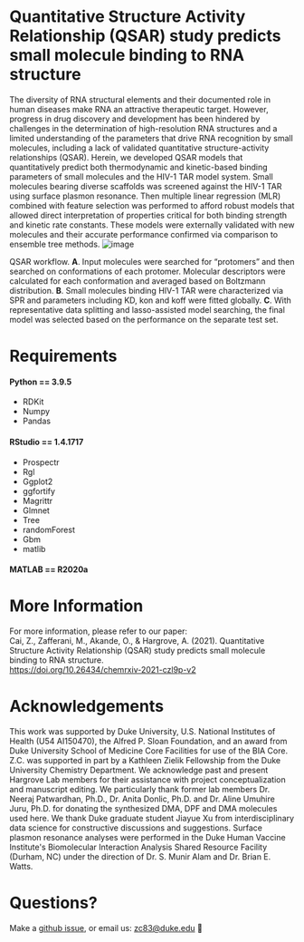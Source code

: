# Quantitative Structure Activity Relationship (QSAR) study predicts small molecule binding to RNA structure
The diversity of RNA structural elements and their documented role in human diseases make RNA an attractive therapeutic target. However, progress in drug discovery and development has been hindered by challenges in the determination of high-resolution RNA structures and a limited understanding of the parameters that drive RNA recognition by small molecules, including a lack of validated quantitative structure-activity relationships (QSAR). Herein, we developed QSAR models that quantitatively predict both thermodynamic and kinetic-based binding parameters of small molecules and the HIV-1 TAR model system. Small molecules bearing diverse scaffolds was screened against the HIV-1 TAR using surface plasmon resonance. Then multiple linear regression (MLR) combined with feature selection was performed to afford robust models that allowed direct interpretation of properties critical for both binding strength and kinetic rate constants. These models were externally validated with new molecules and their accurate performance confirmed via comparison to ensemble tree methods. 
![image](https://user-images.githubusercontent.com/103124833/161992793-f47ef5ff-411a-4c60-9531-d9042f4b4445.png)

QSAR workflow. **A**. Input molecules were searched for “protomers” and then searched on conformations of each protomer. Molecular descriptors were calculated for each conformation and averaged based on Boltzmann distribution. **B**. Small molecules binding HIV-1 TAR were characterized via SPR and parameters including KD, kon and koff were fitted globally. **C**. With representative data splitting and lasso-assisted model searching, the final model was selected based on the performance on the separate test set.
# Requirements
#### Python == 3.9.5
- RDKit
- Numpy
- Pandas
#### RStudio == 1.4.1717
- Prospectr
- Rgl
- Ggplot2
- ggfortify
- Magrittr
- Glmnet
- Tree
- randomForest
- Gbm
- matlib
#### MATLAB == R2020a
# More Information
For more information, please refer to our paper: <br>
Cai, Z., Zafferani, M., Akande, O., & Hargrove, A. (2021). Quantitative Structure Activity Relationship (QSAR) study predicts small molecule binding to RNA structure.<br>
https://doi.org/10.26434/chemrxiv-2021-czl9p-v2
# Acknowledgements
This work was supported by Duke University, U.S. National Institutes of Health (U54 AI150470), the Alfred P. Sloan Foundation, and an award from Duke University School of Medicine Core Facilities for use of the BIA Core. Z.C. was supported in part by a Kathleen Zielik Fellowship from the Duke University Chemistry Department. We acknowledge past and present Hargrove Lab members for their assistance with project conceptualization and manuscript editing. We particularly thank former lab members Dr. Neeraj Patwardhan, Ph.D., Dr. Anita Donlic, Ph.D. and Dr. Aline Umuhire Juru, Ph.D. for donating the synthesized DMA, DPF and DMA molecules used here. We thank Duke graduate student Jiayue Xu from interdisciplinary data science for constructive discussions and suggestions. Surface plasmon resonance analyses were performed in the Duke Human Vaccine Institute's Biomolecular Interaction Analysis Shared Resource Facility (Durham, NC) under the direction of Dr. S. Munir Alam and Dr. Brian E. Watts.
# Questions?
Make a [github issue](https://github.com/hargrove-lab/QSAR/issues/new), or email us: zc83@duke.edu :email:
